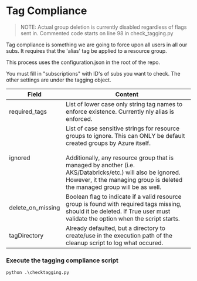 # Tag Compliance

> NOTE: Actual group deletion is currently disabled regardless of flags sent in. Commented code starts on line 98 in check_tagging.py

Tag compliance is something we are going to force upon all users in all our subs. It requires that the 'alias' tag be applied to a resource group. 

This process uses the configuration.json in the root of the repo. 

You must fill in "subscriptions" with ID's of subs you want to check. The other settings are under the tagging object.

|Field|Content|
|-----|-------|
|required_tags|List of lower case only string tag names to enforce existence. Currently nly alias is enforced.|
|ignored|List of case sensitive strings for resource groups to ignore. This can ONLY be default created groups by Azure itself.<br><br>Additionally, any resource group that is managed by another (i.e. AKS/Databricks/etc.) will also be ignored. However, it the managing group is deleted the managed group will be as well.|
|delete_on_missing|Boolean flag to indicate if a valid resource group is found with required tags missing, should it be deleted. If True user must validate the option when the script starts.|
|tagDirectory|Already defaulted, but a directory to create/use in the execution path of the cleanup script to log what occured.|

### Execute the tagging compliance script
```
python .\checktagging.py
```
